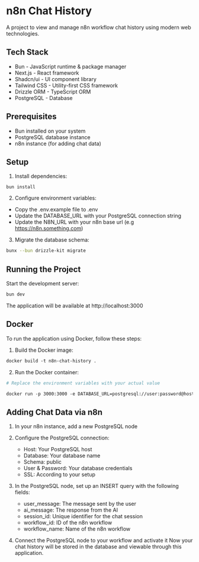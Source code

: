 # n8n Chat History

A project to view and manage n8n workflow chat history using modern web technologies.

## Tech Stack

- Bun - JavaScript runtime & package manager
- Next.js - React framework
- Shadcn/ui - UI component library
- Tailwind CSS - Utility-first CSS framework
- Drizzle ORM - TypeScript ORM
- PostgreSQL - Database

## Prerequisites

- Bun installed on your system
- PostgreSQL database instance
- n8n instance (for adding chat data)

## Setup

1. Install dependencies:

```
bun install
```

2. Configure environment variables:

- Copy the .env.example file to .env
- Update the DATABASE_URL with your PostgreSQL connection string
- Update the N8N_URL with your n8n base url (e.g https://n8n.something.com)

3. Migrate the database schema:

```bash
bunx --bun drizzle-kit migrate
```

## Running the Project

Start the development server:

```bash
bun dev
```

The application will be available at http://localhost:3000

## Docker

To run the application using Docker, follow these steps:

1. Build the Docker image:

```bash
docker build -t n8n-chat-history .
```

2. Run the Docker container:

```bash
# Replace the environment variables with your actual value

docker run -p 3000:3000 -e DATABASE_URL=postgresql://user:password@host:port/database -e N8N_URL=http://localhost:5678 n8n-chat-history

```

## Adding Chat Data via n8n

1. In your n8n instance, add a new PostgreSQL node
2. Configure the PostgreSQL connection:

   - Host: Your PostgreSQL host
   - Database: Your database name
   - Schema: public
   - User & Password: Your database credentials
   - SSL: According to your setup

3. In the PostgreSQL node, set up an INSERT query with the following fields:

   - user_message: The message sent by the user
   - ai_message: The response from the AI
   - session_id: Unique identifier for the chat session
   - workflow_id: ID of the n8n workflow
   - workflow_name: Name of the n8n workflow

4. Connect the PostgreSQL node to your workflow and activate it
   Now your chat history will be stored in the database and viewable through this application.
